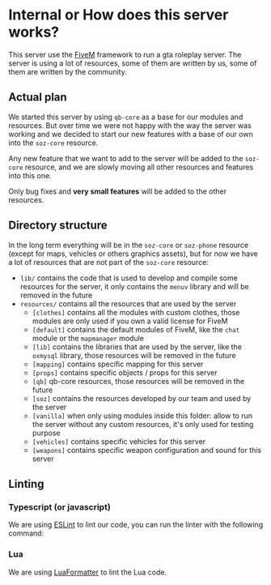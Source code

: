 # Internal or How does this server works?

This server use the [FiveM](https://fivem.net/) framework to run a gta roleplay server.
The server is using a lot of resources, some of them are written by us, some of them are written by the community.

## Actual plan

We started this server by using `qb-core` as a base for our modules and resources. But over time we were not happy with the way the server was working and
we decided to start our new features with a base of our own into the `soz-core` resource.

Any new feature that we want to add to the server will be added to the `soz-core` resource, and we are slowly moving all other resources and features into this one.

Only bug fixes and **very small features** will be added to the other resources.

## Directory structure

In the long term everything will be in the `soz-core` or `soz-phone` resource (except for maps, vehicles or others graphics assets), but for now we have a lot of resources that are not part of the `soz-core` resource:

 * `lib/` contains the code that is used to develop and compile some resources for the server, it only contains the `menuv` library and will be removed in the future
 * `resources/` contains all the resources that are used by the server
   * `[clothes]` contains all the modules with custom clothes, those modules are only used if you own a valid license for FiveM
   * `[default]` contains the default modules of FiveM, like the `chat` module or the `mapmanager` module
   * `[lib]` contains the libraries that are used by the server, like the `oxmysql` library, those resources will be removed in the future
   * `[mapping]` contains specific mapping for this server
   * `[props]` contains specific objects / props for this server
   * `[qb]` qb-core resources, those resources will be removed in the future
   * `[soz]` contains the resources developed by our team and used by the server
   * `[vanilla]` when only using modules inside this folder: allow to run the server without any custom resources, it's only used for testing purpose
   * `[vehicles]` contains specific vehicles for this server
   * `[weapons]` contains specific weapon configuration and sound for this server

## Linting

### Typescript (or javascript)

We are using [ESLint](https://eslint.org/) to lint our code, you can run the linter with the following command:

### Lua

We are using [LuaFormatter](https://github.com/Koihik/LuaFormatter) to lint the Lua code.

